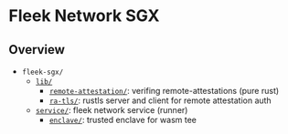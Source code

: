 # Fleek Network SGX

## Overview

- `fleek-sgx/`
    - [`lib/`](./lib)
        - [`remote-attestation/`](./lib/remote-attestation): verifing remote-attestations (pure rust)
        - [`ra-tls/`](./lib/ra-tls): rustls server and client for remote attestation auth
    - [`service/`](./service): fleek network service (runner)
        - [`enclave/`](./service/enclave): trusted enclave for wasm tee
